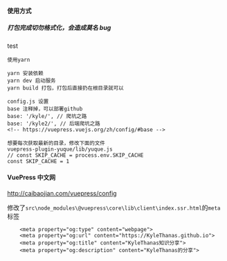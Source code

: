 #### 使用方式

##### 打包完成切勿格式化，会造成莫名 bug
test

```
使用yarn

yarn 安装依赖
yarn dev 启动服务
yarn build 打包，打包后直接扔在根目录就可以

config.js 设置
base 注释掉，可以部署github
base: '/kyle/', // 爬坑之路
base: '/kyle2/', // 后端爬坑之路
<!-- https://vuepress.vuejs.org/zh/config/#base -->

想要每次获取最新的目录，修改下面的文件
vuepress-plugin-yuque/lib/yuque.js
// const SKIP_CACHE = process.env.SKIP_CACHE
const SKIP_CACHE = 1
```

#### VuePress 中文网

http://caibaojian.com/vuepress/config

修改了`src\node_modules\@vuepress\core\lib\client\index.ssr.html`的`meta`标签

```
    <meta property="og:type" content="webpage">
    <meta property="og:url" content="https://KyleThanas.github.io">
    <meta property="og:title" content="KyleThanas知识分享">
    <meta property="og:description" content="KyleThanas的分享">
```

<!-- ## yarn 安装包、升级包命令

```
npm install -g yarn
yarn install

yarn upgrade
yarn upgrade left-pad
yarn upgrade left-pad@^1.0.0
yarn upgrade left-pad grunt
yarn upgrade @angular
``` -->
